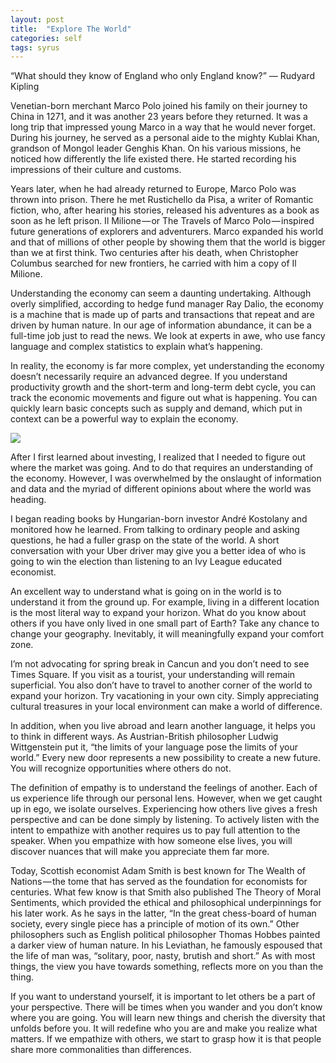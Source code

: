 ```yaml
---
layout: post
title:  "Explore The World"
categories: self
tags: syrus
---
```


“What should they know of England who only England know?”
— Rudyard Kipling 

Venetian-born merchant Marco Polo joined his family on their journey to China in 1271, and it was another 23 years before they returned. It was a long trip that impressed young Marco in a way that he would never forget. During his journey, he served as a personal aide to the mighty Kublai Khan, grandson of Mongol leader Genghis Khan. On his various missions, he noticed how differently the life existed there. He started recording his impressions of their culture and customs.

Years later, when he had already returned to Europe, Marco Polo was thrown into prison. There he met Rustichello da Pisa, a writer of Romantic fiction, who, after hearing his stories, released his adventures as a book as soon as he left prison. Il Milione — or The Travels of Marco Polo — inspired future generations of explorers and adventurers. Marco expanded his world and that of millions of other people by showing them that the world is bigger than we at first think. Two centuries after his death, when Christopher Columbus searched for new frontiers, he carried with him a copy of Il Milione.

Understanding the economy can seem a daunting undertaking. Although overly simplified, according to hedge fund manager Ray Dalio, the economy is a machine that is made up of parts and transactions that repeat and are driven by human nature. In our age of information abundance, it can be a full-time job just to read the news. We look at experts in awe, who use fancy language and complex statistics to explain what’s happening.

In reality, the economy is far more complex, yet understanding the economy doesn’t necessarily require an advanced degree. If you understand productivity growth and the short-term and long-term debt cycle, you can track the economic movements and figure out what is happening. You can quickly learn basic concepts such as supply and demand, which put in context can be a powerful way to explain the economy.

<img src="http://note.link.com.de/media/explore-the-world.jpg" />

After I first learned about investing, I realized that I needed to figure out where the market was going. And to do that requires an understanding of the economy. However, I was overwhelmed by the onslaught of information and data and the myriad of different opinions about where the world was heading.

I began reading books by Hungarian-born investor André Kostolany and monitored how he learned. From talking to ordinary people and asking questions, he had a fuller grasp on the state of the world. A short conversation with your Uber driver may give you a better idea of who is going to win the election than listening to an Ivy League educated economist.

An excellent way to understand what is going on in the world is to understand it from the ground up. For example, living in a different location is the most literal way to expand your horizon. What do you know about others if you have only lived in one small part of Earth? Take any chance to change your geography. Inevitably, it will meaningfully expand your comfort zone.

I’m not advocating for spring break in Cancun and you don’t need to see Times Square. If you visit as a tourist, your understanding will remain superficial. You also don’t have to travel to another corner of the world to expand your horizon. Try vacationing in your own city. Simply appreciating cultural treasures in your local environment can make a world of difference.

In addition, when you live abroad and learn another language, it helps you to think in different ways. As Austrian-British philosopher Ludwig Wittgenstein put it, “the limits of your language pose the limits of your world.” Every new door represents a new possibility to create a new future. You will recognize opportunities where others do not.

The definition of empathy is to understand the feelings of another. Each of us experience life through our personal lens. However, when we get caught up in ego, we isolate ourselves. Experiencing how others live gives a fresh perspective and can be done simply by listening. To actively listen with the intent to empathize with another requires us to pay full attention to the speaker. When you empathize with how someone else lives, you will discover nuances that will make you appreciate them far more.

Today, Scottish economist Adam Smith is best known for The Wealth of Nations — the tome that has served as the foundation for economists for centuries. What few know is that Smith also published The Theory of Moral Sentiments, which provided the ethical and philosophical underpinnings for his later work. As he says in the latter, “In the great chess-board of human society, every single piece has a principle of motion of its own.” Other philosophers such as English political philosopher Thomas Hobbes painted a darker view of human nature. In his Leviathan, he famously espoused that the life of man was, “solitary, poor, nasty, brutish and short.” As with most things, the view you have towards something, reflects more on you than the thing.

If you want to understand yourself, it is important to let others be a part of your perspective. There will be times when you wander and you don’t know where you are going. You will learn new things and cherish the diversity that unfolds before you. It will redefine who you are and make you realize what matters. If we empathize with others, we start to grasp how it is that people share more commonalities than differences.